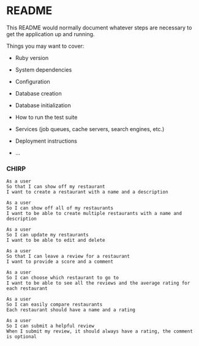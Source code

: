 # README

This README would normally document whatever steps are necessary to get the
application up and running.

Things you may want to cover:

* Ruby version

* System dependencies

* Configuration

* Database creation

* Database initialization

* How to run the test suite

* Services (job queues, cache servers, search engines, etc.)

* Deployment instructions

* ...

### CHIRP

```
As a user
So that I can show off my restaurant
I want to create a restaurant with a name and a description
```

```
As a user
So I can show off all of my restaurants
I want to be able to create multiple restaurants with a name and description

```

```
As a user
So I can update my restaurants
I want to be able to edit and delete
```

```
As a user
So that I can leave a review for a restaurant
I want to provide a score and a comment
```

```
As a user
So I can choose which restaurant to go to
I want to be able to see all the reviews and the average rating for each restaurant
```

```
As a user
So I can easily compare restaurants
Each restaurant should have a name and a rating
```

```
As a user
So I can submit a helpful review
When I submit my review, it should always have a rating, the comment is optional
```
